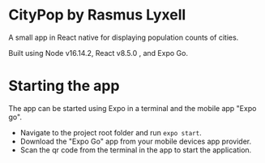 # CityPop by Rasmus Lyxell
A small app in React native for displaying population counts of cities.

Built using Node v16.14.2, React v8.5.0 , and Expo Go.

# Starting the app
The app can be started using Expo in a terminal and the mobile app "Expo go". 
- Navigate to the project root folder and run `expo start`.
- Download the "Expo Go" app from your mobile devices app provider.
- Scan the qr code from the terminal in the app to start the application.
